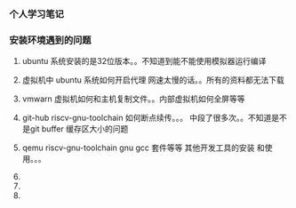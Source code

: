 ### 个人学习笔记


### 安装环境遇到的问题

1. ubuntu 系统安装的是32位版本。。不知道到能不能使用模拟器运行编译

2. 虚拟机中 ubuntu 系统如何开启代理  网速太慢的话。。所有的资料都无法下载

3. vmwarn 虚拟机如何和主机复制文件。。内部虚拟机如何全屏等等

4. git-hub riscv-gnu-toolchain  如何断点续传。。。 中段了很多次。。不知道是不是git buffer 缓存区大小的问题

5. qemu riscv-gnu-toolchain  gnu  gcc 套件等等 其他开发工具的安装 和使用。。。

6. 

7.  
8.  